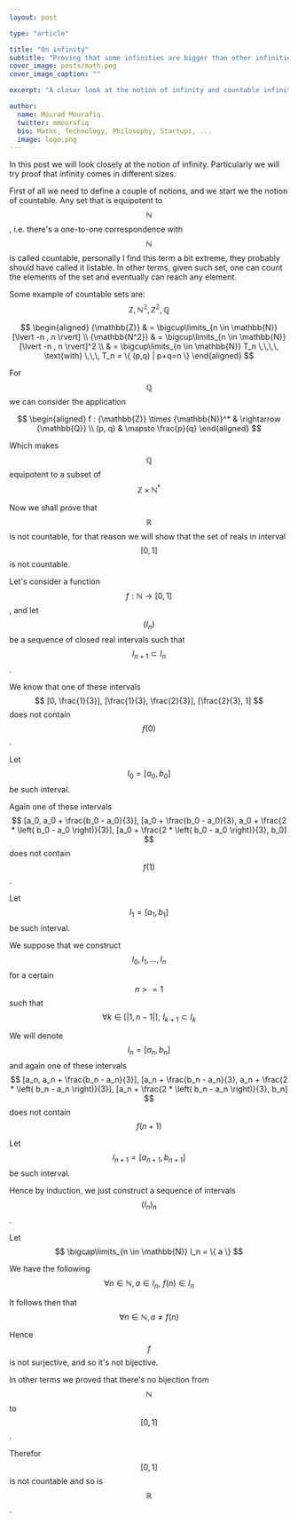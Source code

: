 ```yaml
---
layout: post

type: "article"

title: "On infinity"
subtitle: "Proving that some infinities are bigger than other infinities."
cover_image: posts/math.png
cover_image_caption: ""

excerpt: "A closer look at the notion of infinity and countable infinity."

author:
  name: Mourad Mourafiq.
  twitter: mmourafiq
  bio: Maths, Technology, Philosophy, Startups, ...
  image: logo.png
---
```

In this post we will look closely at the notion of infinity. Particularly we will try proof that infinity comes in different sizes.

First of all we need to define a couple of notions, and we start we the notion of countable. Any set that is equipotent to $$ {\mathbb{N}} $$, i.e. there's a one-to-one correspondence with $$ {\mathbb{N}} $$ is called countable, personally I find this term a bit extreme, they probably should have called it listable. In other terms, given such set, one can count the elements of the set and eventually can reach any element.

Some example of countable sets are: $$ {\mathbb{Z}}, {\mathbb{N^2}}, {\mathbb{Z^2}}, {\mathbb{Q}} $$

$$ \begin{aligned}
{\mathbb{Z}} & = \bigcup\limits_{n \in \mathbb{N}} [\lvert  -n , n \rvert] \\
{\mathbb{N^2}} & = \bigcup\limits_{n \in \mathbb{N}} [\lvert  -n , n \rvert]^2  \\
  & = \bigcup\limits_{n \in \mathbb{N}} T_n \,\,\,\, \text{with} \,\,\, T_n =  \{ (p,q) | p+q=n \}
\end{aligned} $$

For $$ {\mathbb{Q}} $$ we can consider the application

$$ \begin{aligned}
f : {\mathbb{Z}} \times {\mathbb{N}}^* & \rightarrow {\mathbb{Q}} \\
(p, q) & \mapsto \frac{p}{q}
\end{aligned} $$

Which makes $$ {\mathbb{Q}} $$ equipotent to a subset of $$ {\mathbb{Z}} \times {\mathbb{N}}^* $$

Now we shall prove that $$ {\mathbb{R}} $$ is not countable, for that reason we will show that the set of reals in interval $$ [0, 1] $$  is not countable.

Let's consider a function $$ f : {\mathbb{N}} \rightarrow [0, 1] $$, and let $$ \left( I_n \right) $$ be a sequence of closed real intervals such that $$ I_{n+1} \subset I_n $$.

We know that one of these intervals $$ [0, \frac{1}{3}], [\frac{1}{3}, \frac{2}{3}], [\frac{2}{3}, 1] $$ does not contain $$ f(0) $$.

Let $$ I_0 = [a_0, b_0] $$ be such interval.

Again one of these intervals $$ [a_0, a_0 + \frac{b_0 - a_0}{3}], [a_0 + \frac{b_0 - a_0}{3}, a_0 + \frac{2 * \left( b_0 - a_0 \right)}{3}], [a_0 + \frac{2 * \left( b_0 - a_0 \right)}{3}, b_0] $$ does not contain $$ f(1) $$.

Let $$ I_1 = [a_1, b_1] $$ be such interval.

We suppose that we construct $$ I_0, I_1, ..., I_n $$ for a certain $$ n >= 1 $$ such that $$ \forall k \in [\lvert 1, n-1 \rvert], \,\, I_{k+1} \subset I_k $$

We will denote $$ I_n = [a_n, b_n] $$ and again one of these intervals $$ [a_n, a_n + \frac{b_n - a_n}{3}], [a_n + \frac{b_n - a_n}{3}, a_n + \frac{2 * \left( b_n - a_n \right)}{3}], [a_n + \frac{2 * \left( b_n - a_n \right)}{3}, b_n] $$ does not contain $$ f(n+1) $$

Let  $$ I_{n+1} = [a_{n+1}, b_{n+1}] $$ be such interval.

Hence by induction, we just construct a sequence of intervals $$ {\left( I_n \right)}_n $$.

Let $$ \bigcap\limits_{n \in \mathbb{N}} I_n = \{ a \} $$

We have the following $$ \forall n \in {\mathbb{N}}, a \in I_n, \,\, f(n) \in I_n $$

It follows then that $$ \forall n \in {\mathbb{N}}, a \neq f(n) $$

Hence $$ f $$ is not surjective, and so it's not bijective.

In other terms we proved that there's no bijection from $$ {\mathbb{N}} $$ to $$ [0, 1] $$.

Therefor $$ [0, 1] $$ is not countable and so is $$ {\mathbb{R}} $$.
